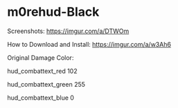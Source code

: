 # m0rehud-Black
Screenshots: https://imgur.com/a/DTWOm

How to Download and Install: https://imgur.com/a/w3Ah6

Original Damage Color:

hud_combattext_red 102

hud_combattext_green 255

hud_combattext_blue 0
